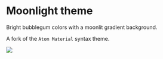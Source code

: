 # Moonlight theme

Bright bubblegum colors with a moonlit gradient background.

A fork of the `Atom Material` syntax theme.

<img src="https://i.imgur.com/8AzPGEv.png">
